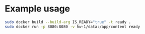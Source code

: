 # Example usage 
```sh
sudo docker build --build-arg IS_READY="true" -t ready .
sudo docker run -p 8080:8080 -v hw-1/data:/app/content ready
```
